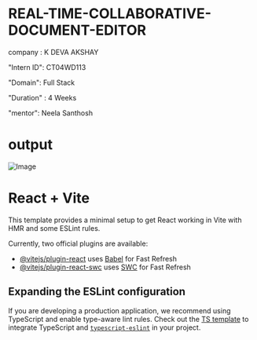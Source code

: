 # REAL-TIME-COLLABORATIVE-DOCUMENT-EDITOR

company : K DEVA AKSHAY

"Intern ID": CT04WD113

"Domain": Full Stack

"Duration" : 4 Weeks

"mentor": Neela Santhosh

# output

![Image](https://github.com/user-attachments/assets/2e6476f4-2ffc-4edb-92b2-95fc67af5189)



# React + Vite

This template provides a minimal setup to get React working in Vite with HMR and some ESLint rules.

Currently, two official plugins are available:

- [@vitejs/plugin-react](https://github.com/vitejs/vite-plugin-react/blob/main/packages/plugin-react/README.md) uses [Babel](https://babeljs.io/) for Fast Refresh
- [@vitejs/plugin-react-swc](https://github.com/vitejs/vite-plugin-react-swc) uses [SWC](https://swc.rs/) for Fast Refresh

## Expanding the ESLint configuration

If you are developing a production application, we recommend using TypeScript and enable type-aware lint rules. Check out the [TS template](https://github.com/vitejs/vite/tree/main/packages/create-vite/template-react-ts) to integrate TypeScript and [`typescript-eslint`](https://typescript-eslint.io) in your project.
